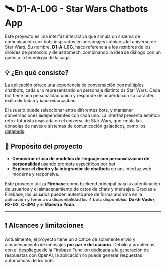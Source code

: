 # 🛰️ D1-A-L0G - Star Wars Chatbots App

Este proyecto es una interfaz interactiva que simula un sistema de comunicación con bots inspirados en personajes icónicos del universo de Star Wars. Su nombre, **D1-A-L0G**, hace referencia a los nombres de los droides de protocolo y de astromech, combinando la idea de diálogo con un guiño a la tecnología de la saga.

## 💡 ¿En qué consiste?

La aplicación ofrece una experiencia de conversación con múltiples chatbots, cada uno representando un personaje distinto de Star Wars. Cada bot tiene una personalidad única y responde de acuerdo con su carácter, estilo de habla y tono reconocible.

El usuario puede seleccionar entre diferentes bots, y mantener conversaciones independientes con cada uno. La interfaz presenta estética retro-futurista inspirada en el universo de Star Wars, que emula las consolas de naves o sistemas de comunicación galácticos, como los [datapads](https://starwars.fandom.com/es/wiki/Datapad).

## 🎯 Propósito del proyecto

- **Demostrar el uso de modelos de lenguaje con personalización de personalidad** usando prompts específicos por bot.
- **Explorar el diseño y la integración de chatbots** en una interfaz web moderna y responsiva.

Este proyecto utiliza **Firebase** como backend principal para la autenticación de usuarios y el almacenamiento de datos de chats y mensajes. Gracias a Firebase, los usuarios pueden autenticarse de forma anónima en la aplicación y tener a su disponibilidad los 4 bots disponibles: **Darth Vader**, **R2-D2**, **C-3PO** y **el Maestro Yoda**.

---

## ❗ Alcances y limitaciones

Actualmente, el proyecto tiene un alcance de solamente envío y almacenamiento de mensajes **por parte del usuario**. Debido a problemas con el despliegue de la Firebase Function dedicada a la generación de respuestas con OpenAI, la aplicación no puede generar respuestas automáticas de los bots.
